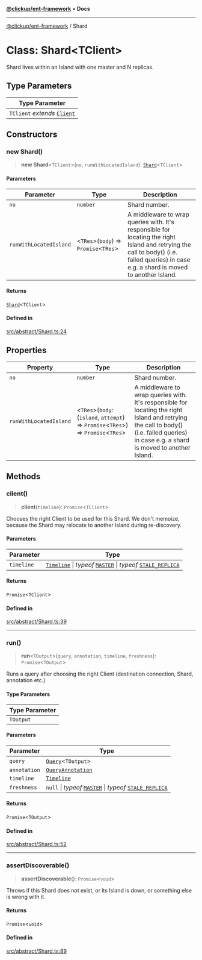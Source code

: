 [**@clickup/ent-framework**](../README.md) • **Docs**

***

[@clickup/ent-framework](../globals.md) / Shard

# Class: Shard\<TClient\>

Shard lives within an Island with one master and N replicas.

## Type Parameters

| Type Parameter |
| ------ |
| `TClient` *extends* [`Client`](Client.md) |

## Constructors

### new Shard()

> **new Shard**\<`TClient`\>(`no`, `runWithLocatedIsland`): [`Shard`](Shard.md)\<`TClient`\>

#### Parameters

| Parameter | Type | Description |
| ------ | ------ | ------ |
| `no` | `number` | Shard number. |
| `runWithLocatedIsland` | \<`TRes`\>(`body`) => `Promise`\<`TRes`\> | A middleware to wrap queries with. It's responsible for locating the right Island and retrying the call to body() (i.e. failed queries) in case e.g. a shard is moved to another Island. |

#### Returns

[`Shard`](Shard.md)\<`TClient`\>

#### Defined in

[src/abstract/Shard.ts:24](https://github.com/clickup/ent-framework/blob/master/src/abstract/Shard.ts#L24)

## Properties

| Property | Type | Description |
| ------ | ------ | ------ |
| `no` | `number` | Shard number. |
| `runWithLocatedIsland` | \<`TRes`\>(`body`: (`island`, `attempt`) => `Promise`\<`TRes`\>) => `Promise`\<`TRes`\> | A middleware to wrap queries with. It's responsible for locating the right Island and retrying the call to body() (i.e. failed queries) in case e.g. a shard is moved to another Island. |

## Methods

### client()

> **client**(`timeline`): `Promise`\<`TClient`\>

Chooses the right Client to be used for this Shard. We don't memoize,
because the Shard may relocate to another Island during re-discovery.

#### Parameters

| Parameter | Type |
| ------ | ------ |
| `timeline` | [`Timeline`](Timeline.md) \| *typeof* [`MASTER`](../variables/MASTER.md) \| *typeof* [`STALE_REPLICA`](../variables/STALE_REPLICA.md) |

#### Returns

`Promise`\<`TClient`\>

#### Defined in

[src/abstract/Shard.ts:39](https://github.com/clickup/ent-framework/blob/master/src/abstract/Shard.ts#L39)

***

### run()

> **run**\<`TOutput`\>(`query`, `annotation`, `timeline`, `freshness`): `Promise`\<`TOutput`\>

Runs a query after choosing the right Client (destination connection,
Shard, annotation etc.)

#### Type Parameters

| Type Parameter |
| ------ |
| `TOutput` |

#### Parameters

| Parameter | Type |
| ------ | ------ |
| `query` | [`Query`](../interfaces/Query.md)\<`TOutput`\> |
| `annotation` | [`QueryAnnotation`](../interfaces/QueryAnnotation.md) |
| `timeline` | [`Timeline`](Timeline.md) |
| `freshness` | `null` \| *typeof* [`MASTER`](../variables/MASTER.md) \| *typeof* [`STALE_REPLICA`](../variables/STALE_REPLICA.md) |

#### Returns

`Promise`\<`TOutput`\>

#### Defined in

[src/abstract/Shard.ts:52](https://github.com/clickup/ent-framework/blob/master/src/abstract/Shard.ts#L52)

***

### assertDiscoverable()

> **assertDiscoverable**(): `Promise`\<`void`\>

Throws if this Shard does not exist, or its Island is down, or something
else is wrong with it.

#### Returns

`Promise`\<`void`\>

#### Defined in

[src/abstract/Shard.ts:89](https://github.com/clickup/ent-framework/blob/master/src/abstract/Shard.ts#L89)

